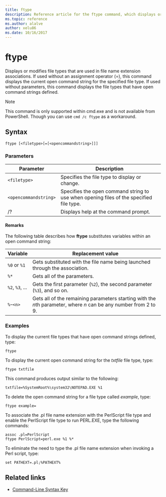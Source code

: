 ```yaml
---
title: ftype
description: Reference article for the ftype command, which displays or modifies file type used in file name extension associations.
ms.topic: reference
ms.author: alalve
author: xelu86
ms.date: 10/16/2017
---
```



# ftype

Displays or modifies file types that are used in file name extension associations. If used without an assignment operator (=), this command displays the current open command string for the specified file type. If used without parameters, this command displays the file types that have open command strings defined.

> [!NOTE]
> This command is only supported within cmd.exe and is not available from PowerShell.
> Though you can use `cmd /c ftype` as a workaround.

## Syntax

```
ftype [<filetype>[=[<opencommandstring>]]]
```

### Parameters

| Parameter | Description |
| --------- | ----------- |
| `<filetype>` | Specifies the file type to display or change. |
| `<opencommandstring>` | Specifies the open command string to use when opening files of the specified file type.|
| /? | Displays help at the command prompt. |

#### Remarks

The following table describes how **ftype** substitutes variables within an open command string:

| Variable | Replacement value |
| -------- | ----------------- |
| `%0` or `%1` | Gets substituted with the file name being launched through the association. |
| `%*` | Gets all of the parameters. |
| `%2`, `%3`, ... | Gets the first parameter (`%2`), the second parameter (`%3`), and so on. |
| `%~<n>` | Gets all of the remaining parameters starting with the *n*th parameter, where *n* can be any number from 2 to 9. |

### Examples

To display the current file types that have open command strings defined, type:

```
ftype
```

To display the current open command string for the *txtfile* file type, type:

```
ftype txtfile
```

This command produces output similar to the following:

`txtfile=%SystemRoot%\system32\NOTEPAD.EXE %1`

To delete the open command string for a file type called *example*, type:

```
ftype example=
```

To associate the .pl file name extension with the PerlScript file type and enable the PerlScript file type to run PERL.EXE, type the following commands:

```
assoc .pl=PerlScript
ftype PerlScript=perl.exe %1 %*
```

To eliminate the need to type the .pl file name extension when invoking a Perl script, type:

```
set PATHEXT=.pl;%PATHEXT%
```

## Related links

- [Command-Line Syntax Key](command-line-syntax-key.md)
